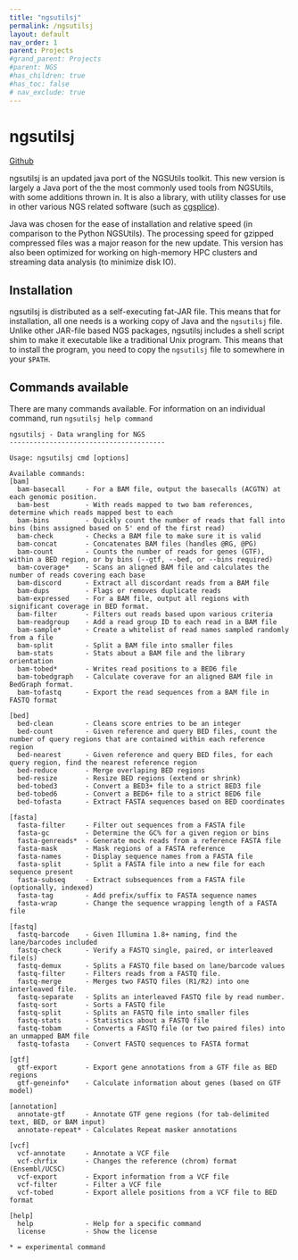 ```yaml
---
title: "ngsutilsj"
permalink: /ngsutilsj
layout: default
nav_order: 1
parent: Projects
#grand_parent: Projects
#parent: NGS
#has_children: true
#has_toc: false
# nav_exclude: true
---
```


# ngsutilsj
[Github](https://github.com/compgen-io/ngsutilsj)

ngsutilsj is an updated java port of the NGSUtils toolkit. This new version is largely a Java port of the 
the most commonly used tools from NGSUtils, with some additions thrown in. It is also a library, with utility
classes for use in other various NGS related software (such as [cgsplice](/cgsplice)).

Java was chosen for the ease of installation and relative speed (in comparison to the Python NGSUtils). 
The processing speed for gzipped compressed files was a major reason for the new update. This version has 
also been optimized for working on high-memory HPC clusters and streaming data analysis (to minimize disk IO).


## Installation

ngsutilsj is distributed as a self-executing fat-JAR file. This means that for installation, all one needs is
a working copy of Java and the `ngsutilsj` file. Unlike other JAR-file based NGS packages, ngsutilsj includes a
shell script shim to make it executable like a traditional Unix program. This means that to install the program,
you need to copy the `ngsutilsj` file to somewhere in your `$PATH`.

## Commands available

There are many commands available. For information on an individual command, run `ngsutilsj help command`

    ngsutilsj - Data wrangling for NGS
    ---------------------------------------

    Usage: ngsutilsj cmd [options]

    Available commands:
    [bam]
      bam-basecall     - For a BAM file, output the basecalls (ACGTN) at each genomic position.
      bam-best         - With reads mapped to two bam references, determine which reads mapped best to each
      bam-bins         - Quickly count the number of reads that fall into bins (bins assigned based on 5' end of the first read)
      bam-check        - Checks a BAM file to make sure it is valid
      bam-concat       - Concatenates BAM files (handles @RG, @PG)
      bam-count        - Counts the number of reads for genes (GTF), within a BED region, or by bins (--gtf, --bed, or --bins required)
      bam-coverage*    - Scans an aligned BAM file and calculates the number of reads covering each base
      bam-discord      - Extract all discordant reads from a BAM file
      bam-dups         - Flags or removes duplicate reads
      bam-expressed    - For a BAM file, output all regions with significant coverage in BED format.
      bam-filter       - Filters out reads based upon various criteria
      bam-readgroup    - Add a read group ID to each read in a BAM file
      bam-sample*      - Create a whitelist of read names sampled randomly from a file
      bam-split        - Split a BAM file into smaller files
      bam-stats        - Stats about a BAM file and the library orientation
      bam-tobed*       - Writes read positions to a BED6 file
      bam-tobedgraph   - Calculate coverave for an aligned BAM file in BedGraph format.
      bam-tofastq      - Export the read sequences from a BAM file in FASTQ format

    [bed]
      bed-clean        - Cleans score entries to be an integer
      bed-count        - Given reference and query BED files, count the number of query regions that are contained within each reference region
      bed-nearest      - Given reference and query BED files, for each query region, find the nearest reference region
      bed-reduce       - Merge overlaping BED regions
      bed-resize       - Resize BED regions (extend or shrink)
      bed-tobed3       - Convert a BED3+ file to a strict BED3 file
      bed-tobed6       - Convert a BED6+ file to a strict BED6 file
      bed-tofasta      - Extract FASTA sequences based on BED coordinates

    [fasta]
      fasta-filter     - Filter out sequences from a FASTA file
      fasta-gc         - Determine the GC% for a given region or bins
      fasta-genreads*  - Generate mock reads from a reference FASTA file
      fasta-mask       - Mask regions of a FASTA reference
      fasta-names      - Display sequence names from a FASTA file
      fasta-split      - Split a FASTA file into a new file for each sequence present
      fasta-subseq     - Extract subsequences from a FASTA file (optionally, indexed)
      fasta-tag        - Add prefix/suffix to FASTA sequence names
      fasta-wrap       - Change the sequence wrapping length of a FASTA file

    [fastq]
      fastq-barcode    - Given Illumina 1.8+ naming, find the lane/barcodes included
      fastq-check      - Verify a FASTQ single, paired, or interleaved file(s)
      fastq-demux      - Splits a FASTQ file based on lane/barcode values
      fastq-filter     - Filters reads from a FASTQ file.
      fastq-merge      - Merges two FASTQ files (R1/R2) into one interleaved file.
      fastq-separate   - Splits an interleaved FASTQ file by read number.
      fastq-sort       - Sorts a FASTQ file
      fastq-split      - Splits an FASTQ file into smaller files
      fastq-stats      - Statistics about a FASTQ file
      fastq-tobam      - Converts a FASTQ file (or two paired files) into an unmapped BAM file
      fastq-tofasta    - Convert FASTQ sequences to FASTA format

    [gtf]
      gtf-export       - Export gene annotations from a GTF file as BED regions
      gtf-geneinfo*    - Calculate information about genes (based on GTF model)

    [annotation]
      annotate-gtf     - Annotate GTF gene regions (for tab-delimited text, BED, or BAM input)
      annotate-repeat* - Calculates Repeat masker annotations

    [vcf]
      vcf-annotate     - Annotate a VCF file
      vcf-chrfix       - Changes the reference (chrom) format (Ensembl/UCSC)
      vcf-export       - Export information from a VCF file
      vcf-filter       - Filter a VCF file
      vcf-tobed        - Export allele positions from a VCF file to BED format

    [help]
      help             - Help for a specific command
      license          - Show the license

    * = experimental command

